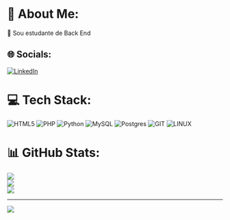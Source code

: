 # 💫 About Me:
🔭 Sou estudante de Back End


## 🌐 Socials:
[![LinkedIn](https://img.shields.io/badge/LinkedIn-%230077B5.svg?logo=linkedin&logoColor=white)](https://linkedin.com/in/https://www.linkedin.com/in/guilherme-jos%C3%A9-torres-silva-8ab75822b/) 

# 💻 Tech Stack:
![HTML5](https://img.shields.io/badge/html5-%23E34F26.svg?style=for-the-badge&logo=html5&logoColor=white) ![PHP](https://img.shields.io/badge/php-%23777BB4.svg?style=for-the-badge&logo=php&logoColor=white) ![Python](https://img.shields.io/badge/python-3670A0?style=for-the-badge&logo=python&logoColor=ffdd54) ![MySQL](https://img.shields.io/badge/mysql-%2300000f.svg?style=for-the-badge&logo=mysql&logoColor=white) ![Postgres](https://img.shields.io/badge/postgres-%23316192.svg?style=for-the-badge&logo=postgresql&logoColor=white) ![GIT](https://img.shields.io/badge/Git-fc6d26?style=for-the-badge&logo=git&logoColor=white) ![LINUX](https://img.shields.io/badge/Linux-FCC624?style=for-the-badge&logo=linux&logoColor=black)
# 📊 GitHub Stats:
![](https://github-readme-stats.vercel.app/api?username=GuilhermeJT&theme=prussian&hide_border=false&include_all_commits=false&count_private=false)<br/>
![](https://github-readme-streak-stats.herokuapp.com/?user=GuilhermeJT&theme=prussian&hide_border=false)<br/>
![](https://github-readme-stats.vercel.app/api/top-langs/?username=GuilhermeJT&theme=prussian&hide_border=false&include_all_commits=false&count_private=false&layout=compact)

---
[![](https://visitcount.itsvg.in/api?id=GuilhermeJT&icon=0&color=0)](https://visitcount.itsvg.in)

<!-- Proudly created with GPRM ( https://gprm.itsvg.in ) -->